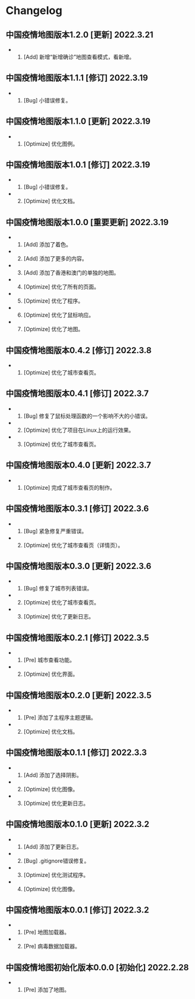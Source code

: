 # Changelog

## 中国疫情地图版本1.2.0 [更新] 2022.3.21

- 1. [Add] 新增“新增确诊”地图查看模式，看新增。

## 中国疫情地图版本1.1.1 [修订] 2022.3.19

- 1. [Bug] 小错误修复。

## 中国疫情地图版本1.1.0 [更新] 2022.3.19

- 1. [Optimize] 优化图例。

## 中国疫情地图版本1.0.1 [修订] 2022.3.19

- 1. [Bug] 小错误修复。
- 2. [Optimize] 优化文档。

## 中国疫情地图版本1.0.0 [重要更新] 2022.3.19

- 1. [Add] 添加了着色。
- 2. [Add] 添加了更多的内容。
- 3. [Add] 添加了香港和澳门的单独的地图。
- 4. [Optimize] 优化了所有的页面。
- 5. [Optimize] 优化了程序。
- 6. [Optimize] 优化了鼠标响应。
- 7. [Optimize] 优化了地图。

## 中国疫情地图版本0.4.2 [修订] 2022.3.8

- 1. [Optimize] 优化了城市查看页。

## 中国疫情地图版本0.4.1 [修订] 2022.3.7

- 1. [Bug] 修复了鼠标处理函数的一个影响不大的小错误。
- 2. [Optimize] 优化了项目在Linux上的运行效果。
- 3. [Optimize] 优化了城市查看页。

## 中国疫情地图版本0.4.0 [更新] 2022.3.7

- 1. [Optimize] 完成了城市查看页的制作。

## 中国疫情地图版本0.3.1 [修订] 2022.3.6

- 1. [Bug] 紧急修复严重错误。
- 2. [Optimize] 优化了城市查看页（详情页）。

## 中国疫情地图版本0.3.0 [更新] 2022.3.6

- 1. [Bug] 修复了城市列表错误。
- 2. [Optimize] 优化了城市查看页。
- 3. [Optimize] 优化了更新日志。

## 中国疫情地图版本0.2.1 [修订] 2022.3.5

- 1. [Pre] 城市查看功能。
- 2. [Optimize] 优化界面。

## 中国疫情地图版本0.2.0 [更新] 2022.3.5

- 1. [Pre] 添加了主程序主题逻辑。
- 2. [Optimize] 优化文档。

## 中国疫情地图版本0.1.1 [修订] 2022.3.3

- 1. [Add] 添加了选择阴影。
- 2. [Optimize] 优化图像。
- 3. [Optimize] 优化更新日志。

## 中国疫情地图版本0.1.0 [更新] 2022.3.2

- 1. [Add] 添加了更新日志。
- 2. [Bug] .gitignore错误修复。
- 3. [Optimize] 优化测试程序。
- 4. [Optimize] 优化图像。

## 中国疫情地图版本0.0.1 [修订] 2022.3.2

- 1. [Pre] 地图加载器。
- 2. [Pre] 病毒数据加载器。

## 中国疫情地图初始化版本0.0.0 [初始化] 2022.2.28

- 1. [Pre] 添加了地图。

